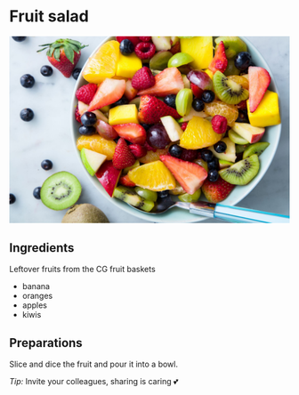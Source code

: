 # Fruit salad

![fruit_salad](../img/pasta-salad-horizontal-jpg-1522265695.jpeg)

## Ingredients

Leftover fruits from the CG fruit baskets

- banana
- oranges
- apples
- kiwis

## Preparations

Slice and dice the fruit and pour it into a bowl.

*Tip:*
Invite your colleagues, sharing is caring :two_hearts:




